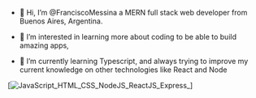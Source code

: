 - 👋 Hi, I’m @FranciscoMessina
     a MERN full stack web developer from Buenos Aires, Argentina.
- 👀 I’m interested in learning more about coding to be able to build amazing apps, 

- 🌱 I’m currently learning Typescript, and always trying to improve my current knowledge on other technologies like React and Node

[![JavaScript_HTML_CSS_NodeJS_ReactJS_Express_](https://pimp-my-readme.webapp.io/pimp-my-readme/technology?technology=JavaScript_HTML_CSS_NodeJS_ReactJS_Express_)]
